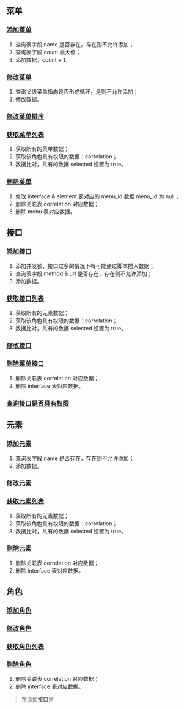 
## 菜单

### [添加菜单](../src/controller/menu/additional.go)

1. 查询表字段 name 是否存在，存在则不允许添加；
2. 查询表字段 count 最大值；
3. 添加数据，count + 1。

### [修改菜单](../src/controller/menu/update.go)

1. 查询父级菜单指向是否形成循环，是则不允许添加；
2. 修改数据。

### [修改菜单排序](../src/controller/menu/update.go)

### [获取菜单列表](../src/controller/menu/gain.go)

1. 获取所有的菜单数据；
2. 获取该角色具有权限的数据：correlation；
3. 数据比对，共有的数据 selected 设置为 true。

### [删除菜单](../src/controller/menu/delete.go)

1. 修改 interface & element 表对应的 menu_id 数据 menu_id 为 null；
2. 删除关联表 correlation 对应数据；
3. 删除 menu 表对应数据。


## 接口

### [添加接口](../src/controller/orifice/additional.go)

1. 添加并发锁，接口过多的情况下有可能通过脚本插入数据；
2. 查询表字段 method & url 是否存在，存在则不允许添加；
3. 添加数据。

### [获取接口列表](../src/controller/orifice/gain.go)

1. 获取所有的元素数据；
2. 获取该角色具有权限的数据：correlation；
3. 数据比对，共有的数据 selected 设置为 true。

### [修改接口](../src/controller/orifice/update.go)

### [删除菜单接口](../src/controller/orifice/delete.go)

1. 删除关联表 correlation 对应数据；
2. 删除 interface 表对应数据。

### [查询接口是否具有权限](../src/controller/orifice/gain.go)

## 元素

### [添加元素](../src/controller/element/additional.go)

1. 查询表字段 name 是否存在，存在则不允许添加；
2. 添加数据。

### [修改元素](../src/controller/element/update.go)

### [获取元素列表](../src/controller/element/gain.go)

1. 获取所有的元素数据；
2. 获取该角色具有权限的数据：correlation；
3. 数据比对，共有的数据 selected 设置为 true。

### [删除元素](../src/controller/element/delete.go)

1. 删除关联表 correlation 对应数据；
2. 删除 interface 表对应数据。

## 角色

### [添加角色](../src/controller/role/additional.go)

### [修改角色](../src/controller/role/update.go)

### [获取角色列表](../src/controller/role/gain.go)

### [删除角色](../src/controller/role/delete.go)

1. 删除关联表 correlation 对应数据；
2. 删除 interface 表对应数据。

> 在添加**接口**是